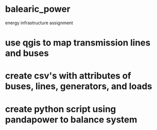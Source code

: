 # balearic_power
energy infrastructure assignment


# use qgis to map transmission lines and buses
# create csv's with attributes of buses, lines, generators, and loads
# create python script using pandapower to balance system
